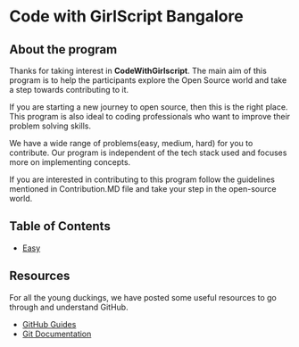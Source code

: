 # Code with GirlScript Bangalore

## About the program

Thanks for taking interest in **CodeWithGirlscript**. The main aim of this program is to help the participants explore the Open Source world and take a step towards contributing to it.

If you are starting a new journey to open source, then this is the right place. This program is also ideal to coding professionals who want to improve their problem solving skills.

We have a wide range of problems(easy, medium, hard) for you to contribute. Our program is independent of the tech stack used and focuses more on implementing concepts.

If you are interested in contributing to this program follow the guidelines mentioned in Contribution.MD file and take your step in the open-source world.

## Table of Contents

- [Easy](https://github.com/ibhanu/codewithgirlscriptblr/Easy/Readme.md)

## Resources

For all the young duckings, we have posted some useful resources to go through and understand GitHub.

- [GitHub Guides](https://guides.github.com/)
- [Git Documentation](https://git-scm.com/docs)
